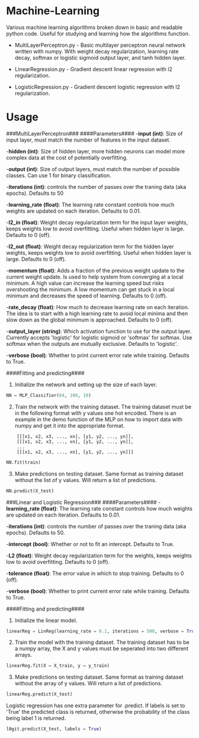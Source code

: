 # Machine-Learning
Various machine learning algorithms broken down in basic and readable python code. Useful for studying and learning how the algorithms function.

* MultiLayerPerceptron.py - Basic multilayer perceptron neural network written with numpy. With weight decay regularization, learning rate decay, softmax or logistic sigmoid output layer, and tanh hidden layer.

* LinearRegression.py - Gradient descent linear regression with l2 regularization.

* LogisticRegression.py - Gradient descent logistic regression with l2 regularization. 


# Usage

###MultiLayerPerceptron###
####Parameters####
-**input (int)**: Size of input layer, must match the number of features in the input dataset.

-**hidden (int)**: Size of hidden layer, more hidden neurons can model more complex data at the cost of potentially overfitting.

-**output (int)**: Size of output layers, must match the number of possible classes. Can use 1 for binary classification.

-**iterations (int)**: controls the number of passes over the traning data (aka epochs). Defaults to 50

-**learning_rate (float)**: The learning rate constant controls how much weights are updated on each iteration. Defaults to 0.01.

-**l2_in (float)**: Weight decay regularization term for the input layer weights, keeps weights low to avoid overfitting. Useful when hidden layer is large. Defaults to 0 (off).

-**l2_out (float)**: Weight decay regularization term for the hidden layer weights, keeps weights low to avoid overfitting. Useful when hidden layer is large. Defaults to 0 (off).

-**momentum (float)**: Adds a fraction of the previous weight update to the current weight update. Is used to help system from converging at a local minimum. A high value can increase the learning speed but risks overshooting the minimum. A low momentum can get stuck in a local minimum and decreases the speed of learning. Defaults to 0 (off).

-**rate_decay (float)**: How much to decrease learning rate on each iteration. The idea is to start with a high learning rate to avoid local minima and then slow down as the global minimum is approached. Defaults to 0 (off).

-**output_layer (string)**: Which activation function to use for the output layer. Currently accepts 'logistic' for logistic sigmoid or 'softmax' for softmax. Use softmax when the outputs are mutually exclusive. Defaults to 'logistic'.

-**verbose (bool)**: Whether to print current error rate while training. Defaults to True.

####Fitting and predicting####

1) Initialize the network and setting up the size of each layer.
```python
NN = MLP_Classifier(64, 100, 10)
```

2) Train the network with the training dataset. The training dataset must be in the following format with y values one hot encoded. There is an example in the demo function of the MLP on how to import data with numpy and get it into the appropriate format.  
```	
	[[[x1, x2, x3, ..., xn], [y1, y2, ..., yn]],
    [[[x1, x2, x3, ..., xn], [y1, y2, ..., yn]],
    ...
    [[[x1, x2, x3, ..., xn], [y1, y2, ..., yn]]]
```
	
```python
NN.fit(train)
```

3) Make predictions on testing dataset. Same format as training dataset without the list of y values. Will return a list of predictions.
```python
NN.predict(X_test)
```

###Linear and Logistic Regression###
####Parameters####
-**learning_rate (float)**: The learning rate constant controls how much weights are updated on each iteration. Defaults to 0.01.

-**iterations (int)**: controls the number of passes over the traning data (aka epochs). Defaults to 50.

-**intercept (bool)**: Whether or not to fit an intercept. Defaults to True.

-**L2 (float)**: Weight decay regularization term for the weights, keeps weights low to avoid overfitting. Defaults to 0 (off).

-**tolerance (float)**: The error value in which to stop training. Defaults to 0 (off).

-**verbose (bool)**: Whether to print current error rate while training. Defaults to True.

####Fitting and predicting####

1) Initialize the linear model.
```python
linearReg = LinReg(learning_rate = 0.1, iterations = 500, verbose = True, l2 = 0.001)
```

2) Train the model with the training dataset. The training dataset has to be a numpy array, the X and y values must be seperated into two different arrays.  
	
```python
linearReg.fit(X = X_train, y = y_train)
```

3) Make predictions on testing dataset. Same format as training dataset without the array of y values. Will return a list of predictions.
```python
linearReg.predict(X_test)
```
Logistic regression has one extra parameter for .predict. If labels is set to 'True' the predicted class is returned, otherwise the probability of the class being label 1 is returned.
``` python
l0git.predict(X_test, labels = True)
```